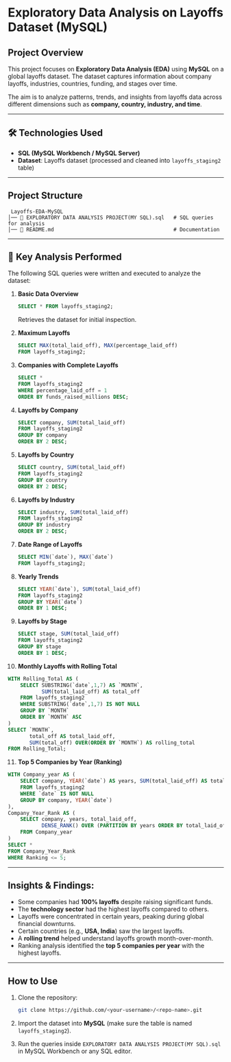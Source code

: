 #  Exploratory Data Analysis on Layoffs Dataset (MySQL)

##  Project Overview

This project focuses on **Exploratory Data Analysis (EDA)** using **MySQL** on a global layoffs dataset.
The dataset captures information about company layoffs, industries, countries, funding, and stages over time.

The aim is to analyze patterns, trends, and insights from layoffs data across different dimensions such as **company, country, industry, and time**.

---

## 🛠️ Technologies Used

* **SQL (MySQL Workbench / MySQL Server)**
* **Dataset**: Layoffs dataset (processed and cleaned into `layoffs_staging2` table)

---

## Project Structure

```
 Layoffs-EDA-MySQL
│── 📄 EXPLORATORY DATA ANALYSIS PROJECT(MY SQL).sql   # SQL queries for analysis
│── 📄 README.md                                       # Documentation
```

---

## 🔎 Key Analysis Performed

The following SQL queries were written and executed to analyze the dataset:

1. **Basic Data Overview**

   ```sql
   SELECT * FROM layoffs_staging2;
   ```

   Retrieves the dataset for initial inspection.

2. **Maximum Layoffs**

   ```sql
   SELECT MAX(total_laid_off), MAX(percentage_laid_off)
   FROM layoffs_staging2;
   ```

3. **Companies with Complete Layoffs**

   ```sql
   SELECT *
   FROM layoffs_staging2
   WHERE percentage_laid_off = 1
   ORDER BY funds_raised_millions DESC;
   ```

4. **Layoffs by Company**

   ```sql
   SELECT company, SUM(total_laid_off)
   FROM layoffs_staging2
   GROUP BY company
   ORDER BY 2 DESC;
   ```

5. **Layoffs by Country**

   ```sql
   SELECT country, SUM(total_laid_off)
   FROM layoffs_staging2
   GROUP BY country
   ORDER BY 2 DESC;
   ```

6. **Layoffs by Industry**

   ```sql
   SELECT industry, SUM(total_laid_off)
   FROM layoffs_staging2
   GROUP BY industry
   ORDER BY 2 DESC;
   ```

7. **Date Range of Layoffs**

   ```sql
   SELECT MIN(`date`), MAX(`date`)
   FROM layoffs_staging2;
   ```

8. **Yearly Trends**

   ```sql
   SELECT YEAR(`date`), SUM(total_laid_off)
   FROM layoffs_staging2
   GROUP BY YEAR(`date`)
   ORDER BY 1 DESC;
   ```

9. **Layoffs by Stage**

   ```sql
   SELECT stage, SUM(total_laid_off)
   FROM layoffs_staging2
   GROUP BY stage
   ORDER BY 1 DESC;
   ```

10. **Monthly Layoffs with Rolling Total**

```sql
WITH Rolling_Total AS (
    SELECT SUBSTRING(`date`,1,7) AS `MONTH`, 
           SUM(total_laid_off) AS total_off
    FROM layoffs_staging2
    WHERE SUBSTRING(`date`,1,7) IS NOT NULL
    GROUP BY `MONTH`
    ORDER BY `MONTH` ASC
)
SELECT `MONTH`, 
       total_off AS total_laid_off, 
       SUM(total_off) OVER(ORDER BY `MONTH`) AS rolling_total
FROM Rolling_Total;
```

11. **Top 5 Companies by Year (Ranking)**

```sql
WITH Company_year AS (
    SELECT company, YEAR(`date`) AS years, SUM(total_laid_off) AS total_laid_off
    FROM layoffs_staging2
    WHERE `date` IS NOT NULL
    GROUP BY company, YEAR(`date`)
),
Company_Year_Rank AS (
    SELECT company, years, total_laid_off,
           DENSE_RANK() OVER (PARTITION BY years ORDER BY total_laid_off DESC) AS Ranking
    FROM Company_year
)
SELECT *
FROM Company_Year_Rank
WHERE Ranking <= 5;
```

---

## Insights & Findings:

* Some companies had **100% layoffs** despite raising significant funds.
* The **technology sector** had the highest layoffs compared to others.
* Layoffs were concentrated in certain years, peaking during global financial downturns.
* Certain countries (e.g., **USA, India**) saw the largest layoffs.
* A **rolling trend** helped understand layoffs growth month-over-month.
* Ranking analysis identified the **top 5 companies per year** with the highest layoffs.

---

## How to Use

1. Clone the repository:

   ```bash
   git clone https://github.com/<your-username>/<repo-name>.git
   ```
2. Import the dataset into **MySQL** (make sure the table is named `layoffs_staging2`).
3. Run the queries inside `EXPLORATORY DATA ANALYSIS PROJECT(MY SQL).sql` in MySQL Workbench or any SQL editor.
